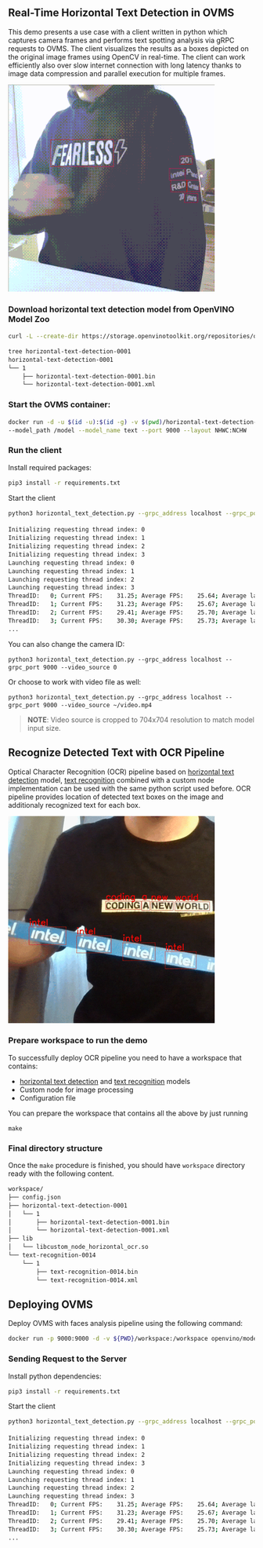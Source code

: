 
## Real-Time Horizontal Text Detection in OVMS
This demo presents a use case with a client written in python which captures camera frames and performs text spotting analysis via gRPC requests to OVMS. The client visualizes the results as a boxes depicted on the original image frames using OpenCV in real-time.
The client can work efficiently also over slow internet connection with long latency thanks to image data compression and parallel execution for multiple frames.

![horizontal text detection](horizontal-text-detection.gif)

### Download horizontal text detection model from OpenVINO Model Zoo

```bash
curl -L --create-dir https://storage.openvinotoolkit.org/repositories/open_model_zoo/2021.4/models_bin/3/horizontal-text-detection-0001/FP32/horizontal-text-detection-0001.bin -o horizontal-text-detection-0001/1/horizontal-text-detection-0001.bin https://storage.openvinotoolkit.org/repositories/open_model_zoo/2021.4/models_bin/3/horizontal-text-detection-0001/FP32/horizontal-text-detection-0001.xml -o horizontal-text-detection-0001/1/horizontal-text-detection-0001.xml
```

```bash
tree horizontal-text-detection-0001
horizontal-text-detection-0001
└── 1
    ├── horizontal-text-detection-0001.bin
    └── horizontal-text-detection-0001.xml
```

### Start the OVMS container:
```bash
docker run -d -u $(id -u):$(id -g) -v $(pwd)/horizontal-text-detection-0001:/model -p 9000:9000 openvino/model_server:latest \
--model_path /model --model_name text --port 9000 --layout NHWC:NCHW
```

### Run the client

Install required packages:
```bash
pip3 install -r requirements.txt
```

Start the client
```bash
python3 horizontal_text_detection.py --grpc_address localhost --grpc_port 9000

Initializing requesting thread index: 0
Initializing requesting thread index: 1
Initializing requesting thread index: 2
Initializing requesting thread index: 3
Launching requesting thread index: 0
Launching requesting thread index: 1
Launching requesting thread index: 2
Launching requesting thread index: 3
ThreadID:   0; Current FPS:    31.25; Average FPS:    25.64; Average latency:   140.98ms
ThreadID:   1; Current FPS:    31.23; Average FPS:    25.67; Average latency:   136.36ms
ThreadID:   2; Current FPS:    29.41; Average FPS:    25.70; Average latency:   130.88ms
ThreadID:   3; Current FPS:    30.30; Average FPS:    25.73; Average latency:   135.65ms
...
```

You can also change the camera ID:
```
python3 horizontal_text_detection.py --grpc_address localhost --grpc_port 9000 --video_source 0
```
Or choose to work with video file as well:
```
python3 horizontal_text_detection.py --grpc_address localhost --grpc_port 9000 --video_source ~/video.mp4
```

> **NOTE**: Video source is cropped to 704x704 resolution to match model input size.

## Recognize Detected Text with OCR Pipeline
Optical Character Recognition (OCR) pipeline based on [horizontal text detection](https://docs.openvino.ai/latest/omz_models_model_horizontal_text_detection_0001.html) model, [text recognition](https://github.com/openvinotoolkit/open_model_zoo/tree/master/models/intel/text-recognition-0014) 
combined with a custom node implementation can be used with the same python script used before. OCR pipeline provides location of detected text boxes on the image and additionaly recognized text for each box.

![horizontal text detection using OCR pipeline](horizontal-text-detection-ocr.gif)

### Prepare workspace to run the demo

To successfully deploy OCR pipeline you need to have a workspace that contains:
- [horizontal text detection](https://docs.openvino.ai/latest/omz_models_model_horizontal_text_detection_0001.html) and [text recognition](https://github.com/openvinotoolkit/open_model_zoo/tree/master/models/intel/text-recognition-0014) models
- Custom node for image processing
- Configuration file

You can prepare the workspace that contains all the above by just running

```
make
```

### Final directory structure

Once the `make` procedure is finished, you should have `workspace` directory ready with the following content.

```bash
workspace/
├── config.json
├── horizontal-text-detection-0001
│   └── 1
│       ├── horizontal-text-detection-0001.bin
│       └── horizontal-text-detection-0001.xml
├── lib
│   └── libcustom_node_horizontal_ocr.so
└── text-recognition-0014
    └── 1
        ├── text-recognition-0014.bin
        └── text-recognition-0014.xml

```

## Deploying OVMS

Deploy OVMS with faces analysis pipeline using the following command:

```bash
docker run -p 9000:9000 -d -v ${PWD}/workspace:/workspace openvino/model_server --config_path /workspace/config.json --port 9000
```

### Sending Request to the Server

Install python dependencies:
```bash
pip3 install -r requirements.txt
```

Start the client
```bash
python3 horizontal_text_detection.py --grpc_address localhost --grpc_port 9000 --use_case ocr

Initializing requesting thread index: 0
Initializing requesting thread index: 1
Initializing requesting thread index: 2
Initializing requesting thread index: 3
Launching requesting thread index: 0
Launching requesting thread index: 1
Launching requesting thread index: 2
Launching requesting thread index: 3
ThreadID:   0; Current FPS:    31.25; Average FPS:    25.64; Average latency:   140.98ms
ThreadID:   1; Current FPS:    31.23; Average FPS:    25.67; Average latency:   136.36ms
ThreadID:   2; Current FPS:    29.41; Average FPS:    25.70; Average latency:   130.88ms
ThreadID:   3; Current FPS:    30.30; Average FPS:    25.73; Average latency:   135.65ms
...
```

